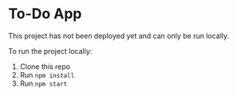 # To-Do App
This project has not been deployed yet and can only be run locally.

To run the project locally:

1. Clone this repo
2. Run `npm install`
3. Run `npm start`